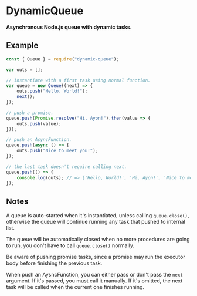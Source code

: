 # DynamicQueue

**Asynchronous Node.js queue with dynamic tasks.**

## Example

```javascript
const { Queue } = require("dynamic-queue");

var outs = [];

// instantiate with a first task using normal function.
var queue = new Queue((next) => {
    outs.push("Hello, World!");
    next();
});

// push a promise.
queue.push(Promise.resolve("Hi, Ayon!").then(value => {
    outs.push(value);
}));

// push an AsyncFunction.
queue.push(async () => {
    outs.push("Nice to meet you!");
});

// the last task doesn't require calling next.
queue.push(() => {
    console.log(outs); // => ['Hello, World!', 'Hi, Ayon!', 'Nice to meet you!']
});
```

## Notes

A queue is auto-started when it's instantiated, unless calling `queue.close()`,
otherwise the queue will continue running any task that pushed to internal 
list.

The queue will be automatically closed when no more procedures are going to 
run, you don't have to call `queue.close()` normally.

Be aware of pushing promise tasks, since a promise may run the executor body
before finishing the previous task.

When push an AysncFunction, you can either pass or don't pass the `next` 
argument. If it's passed, you must call it manually. If it's omitted, the next
task will be called when the current one finishes running.